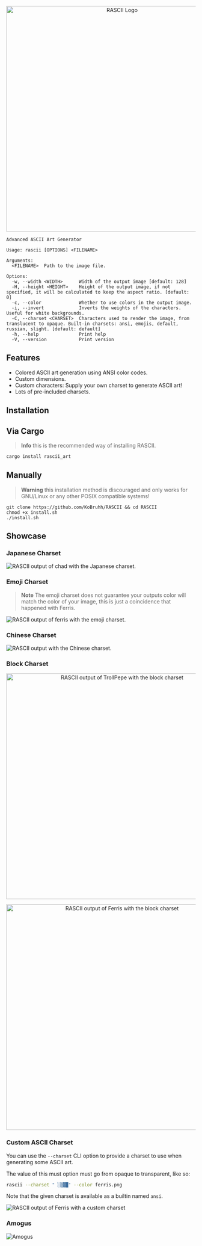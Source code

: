 <div align="center">
  <p style="margin-bottom: 0 !important;">
    <img alt="RASCII Logo" src="https://user-images.githubusercontent.com/101834410/204127025-b98aaf39-778b-468b-8f41-36fd858708e8.png" width=600>
  </p>
</div>

```
Advanced ASCII Art Generator

Usage: rascii [OPTIONS] <FILENAME>

Arguments:
  <FILENAME>  Path to the image file.

Options:
  -w, --width <WIDTH>      Width of the output image [default: 128]
  -H, --height <HEIGHT>    Height of the output image, if not specified, it will be calculated to keep the aspect ratio. [default: 0]
  -c, --color              Whether to use colors in the output image.
  -i, --invert             Inverts the weights of the characters. Useful for white backgrounds.
  -C, --charset <CHARSET>  Characters used to render the image, from translucent to opaque. Built-in charsets: ansi, emojis, default, russian, slight. [default: default]
  -h, --help               Print help
  -V, --version            Print version
```


## Features

* Colored ASCII art generation using ANSI color codes.
* Custom dimensions.
* Custom characters: Supply your own charset to generate ASCII art!
* Lots of pre-included charsets.

## Installation

## Via Cargo

> **Info** this is the recommended way of installing RASCII.

```sh
cargo install rascii_art
```

## Manually

> **Warning** this installation method is discouraged and only works for GNU/Linux or any other POSIX compatible systems!

```
git clone https://github.com/KoBruhh/RASCII && cd RASCII
chmod +x install.sh
./install.sh
```

 ## Showcase

### Japanese Charset

![RASCII output of chad with the Japanese charset.](https://github.com/KoBruhh/RASCII/assets/101834410/c038edc9-cab3-4270-95df-0269203763fd)

### Emoji Charset

> **Note** The emoji charset does not guarantee your outputs color will match the color of your image,
> this is just a coincidence that happened with Ferris.

![RASCII output of ferris with the emoji charset.](https://user-images.githubusercontent.com/101834410/204243964-f4cfdf8d-10b9-4a2c-8d3c-41182320c789.png)

### Chinese Charset

![RASCII output with the Chinese charset.](https://github.com/KoBruhh/RASCII/assets/101834410/357c084f-ea93-40f9-baa8-16e329b95a51)

### Block Charset

<div align="center">
  <p style="margin-bottom: 0 !important;">
    <img alt="RASCII output of TrollPepe with the block charset" src="https://github.com/KoBruhh/RASCII/assets/101834410/3ac7e920-7ab4-441d-886e-2028b108578d" width=600>
  </p>
</div>


<div align="center">
  <p style="margin-bottom: 0 !important;">
    <img alt="RASCII output of Ferris with the block charset" src="https://github.com/KoBruhh/RASCII/assets/101834410/5122c5ba-8707-489e-a720-caf2e183b026" width=600>
  </p>
</div>


### Custom ASCII Charset

You can use the `--charset` CLI option to provide a charset to use when generating some ASCII art.

The value of this must option must go from opaque to transparent, like so:

```sh
rascii --charset " ░▒▓█" --color ferris.png
```

Note that the given charset is available as a builtin named `ansi`.

![RASCII output of Ferris with a custom charset](https://user-images.githubusercontent.com/101834410/204243768-4a15bb21-ba93-4979-bd4f-d8e8b1dc4112.png)

### Amogus

![Amogus](https://user-images.githubusercontent.com/101834410/204243525-ed62e0df-789d-4da8-a3a5-3919c548e050.png)
